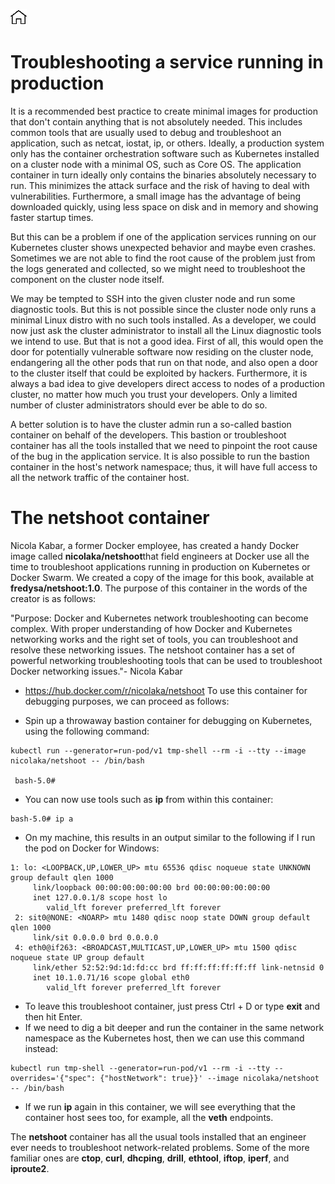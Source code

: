 [![Home](../../img/home.png)](../M-13/README.md)
# Troubleshooting a service running in production
It is a recommended best practice to create minimal images for production that don't contain anything that is not absolutely needed. This includes common tools that are usually used to debug and troubleshoot an application, such as netcat, iostat, ip, or others. Ideally, a production system only has the container orchestration software such as Kubernetes installed on a cluster node with a minimal OS, such as Core OS. The application container in turn ideally only contains the binaries absolutely necessary to run. This minimizes the attack surface and the risk of having to deal with vulnerabilities. Furthermore, a small image has the advantage of being downloaded quickly, using less space on disk and in memory and showing faster startup times.

But this can be a problem if one of the application services running on our Kubernetes cluster shows unexpected behavior and maybe even crashes. Sometimes we are not able to find the root cause of the problem just from the logs generated and collected, so we might need to troubleshoot the component on the cluster node itself.

We may be tempted to SSH into the given cluster node and run some diagnostic tools. But this is not possible since the cluster node only runs a minimal Linux distro with no such tools installed. As a developer, we could now just ask the cluster administrator to install all the Linux diagnostic tools we intend to use. But that is not a good idea. First of all, this would open the door for potentially vulnerable software now residing on the cluster node, endangering all the other pods that run on that node, and also open a door to the cluster itself that could be exploited by hackers. Furthermore, it is always a bad idea to give developers direct access to nodes of a production cluster, no matter how much you trust your developers. Only a limited number of cluster administrators should ever be able to do so.

A better solution is to have the cluster admin run a so-called bastion container on behalf of the developers. This bastion or troubleshoot container has all the tools installed that we need to pinpoint the root cause of the bug in the application service. It is also possible to run the bastion container in the host's network namespace; thus, it will have full access to all the network traffic of the container host.

# The netshoot container
Nicola Kabar, a former Docker employee, has created a handy Docker image called **nicolaka/netshoot**that field engineers at Docker use all the time to troubleshoot applications running in production on Kubernetes or Docker Swarm. We created a copy of the image for this book, available at **fredysa/netshoot:1.0**. The purpose of this container in the words of the creator is as follows:

"Purpose: Docker and Kubernetes network troubleshooting can become complex. With proper understanding of how Docker and Kubernetes networking works and the right set of tools, you can troubleshoot and resolve these networking issues. The netshoot container has a set of powerful networking troubleshooting tools that can be used to troubleshoot Docker networking issues."- Nicola Kabar

- https://hub.docker.com/r/nicolaka/netshoot 
To use this container for debugging purposes, we can proceed as follows:

- Spin up a throwaway bastion container for debugging on Kubernetes, using the following command:
```
kubectl run --generator=run-pod/v1 tmp-shell --rm -i --tty --image nicolaka/netshoot -- /bin/bash
 
 bash-5.0#
```
- You can now use tools such as **ip** from within this container:
```
bash-5.0# ip a
```
- On my machine, this results in an output similar to the following if I run the pod on Docker for Windows:

```
1: lo: <LOOPBACK,UP,LOWER_UP> mtu 65536 qdisc noqueue state UNKNOWN group default qlen 1000
     link/loopback 00:00:00:00:00:00 brd 00:00:00:00:00:00
     inet 127.0.0.1/8 scope host lo
        valid_lft forever preferred_lft forever
 2: sit0@NONE: <NOARP> mtu 1480 qdisc noop state DOWN group default qlen 1000
     link/sit 0.0.0.0 brd 0.0.0.0
 4: eth0@if263: <BROADCAST,MULTICAST,UP,LOWER_UP> mtu 1500 qdisc noqueue state UP group default
     link/ether 52:52:9d:1d:fd:cc brd ff:ff:ff:ff:ff:ff link-netnsid 0
     inet 10.1.0.71/16 scope global eth0
        valid_lft forever preferred_lft forever
```

- To leave this troubleshoot container, just press Ctrl + D or type **exit** and then hit Enter.
- If we need to dig a bit deeper and run the container in the same network namespace as the Kubernetes host, then we can use this command instead:
```
kubectl run tmp-shell --generator=run-pod/v1 --rm -i --tty --overrides='{"spec": {"hostNetwork": true}}' --image nicolaka/netshoot -- /bin/bash
```

- If we run **ip** again in this container, we will see everything that the container host sees too, for example, all the **veth** endpoints. 

The **netshoot** container has all the usual tools installed that an engineer ever needs to troubleshoot network-related problems. Some of the more familiar ones are **ctop**, **curl**, **dhcping**, **drill**, **ethtool**, **iftop**, **iperf**, and **iproute2**.